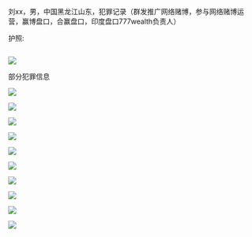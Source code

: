 刘xx，男，中国黑龙江山东，犯罪记录（群发推广网络赌博，参与网络赌博运营，赢博盘口，合赢盘口，印度盘口777wealth负责人）



护照:

![]()

![](image-20220305191202813.png)

部分犯罪信息

![](4.PNG)



![](5.PNG)





![](6.PNG)

![](7.PNG)

![](8.PNG)

![](9.PNG)

![](10.PNG)

![](Capture.PNG)

![](Capture2.PNG)

![](Capture3.PNG)
